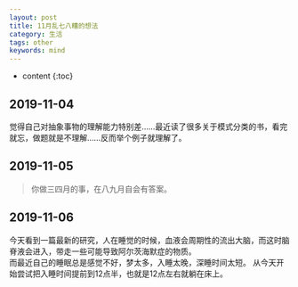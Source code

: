 ```yaml
---
layout: post
title: 11月乱七八糟的想法
category: 生活
tags: other
keywords: mind
---
```


* content
{:toc}

## 2019-11-04 

觉得自己对抽象事物的理解能力特别差……最近读了很多关于模式分类的书，看完就忘，做题就是不理解……反而举个例子就理解了。

## 2019-11-05

> 你做三四月的事，在八九月自会有答案。

## 2019-11-06

今天看到一篇最新的研究，人在睡觉的时候，血液会周期性的流出大脑，而这时脑脊液会进入，带走一些可能导致阿尔茨海默症的物质。  
而最近自己的睡眠总是感觉不好，梦太多，入睡太晚，深睡时间太短。 
从今天开始尝试把入睡时间提前到12点半，也就是12点左右就躺在床上。





